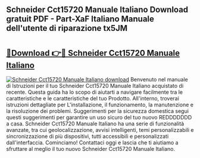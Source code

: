 ## Schneider Cct15720 Manuale Italiano Download gratuit PDF - Part-XaF Italiano Manuale dell'utente di riparazione tx5JM

# <h2><a href="http://dfcb6vb.blite.top/?on=Schneider+Cct15720+Manuale+Italiano">🔗Download 👉🔴 Schneider Cct15720 Manuale Italiano</a></h2>

[![Schneider Cct15720 Manuale Italiano download](https://i.imgur.com/lujVjoI.png)](http://dfcb6vb.blite.top/?on=Schneider+Cct15720+Manuale+Italiano)
Benvenuto nel manuale di Istruzioni per il tuo Schneider Cct15720 Manuale Italiano acquistato di recente. Questa guida ha lo scopo di aiutarti a navigare facilmente tra le caratteristiche e le caratteristiche del tuo Prodotto. All'interno, troverai istruzioni dettagliate per L'installazione, il funzionamento, la manutenzione e la risoluzione dei problemi. Suggerimenti per la sicurezza domestica segui questi suggerimenti per garantire un uso sicuro del tuo nuovo REDDDDDDD a casa. Schneider Cct15720 Manuale Italiano ha una serie di funzionalità avanzate, tra cui geolocalizzazione, avvisi intelligenti, temi personalizzabili e sincronizzazione di più dispositivi, tutti accessibili e personalizzati dall'interfaccia. Cominciamo! Contattaci oggi e lascia che ti aiutiamo a sfruttare al meglio il tuo nuovo Schneider Cct15720 Manuale Italiano.
